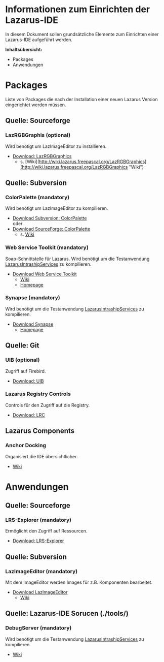 Informationen zum Einrichten der Lazarus-IDE
============================================

In diesem Dokument sollen grundsätzliche Elemente zum Einrichten einer Lazarus-IDE aufgeführt werden.

**Inhaltsübersicht:**

- Packages
- Anwendungen


Packages
========

Liste von Packages die nach der Installation einer neuen Lazarus Version eingerichtet werden müssen. 

## Quelle: Sourceforge
### LazRGBGraphis (optional)
Wird benötigt um LazImageEditor zu installieren.

* [Download: LazRGBGraphics](http://sourceforge.net/projects/lazarus-ccr/files/LazRGBGraphics/ "LazRGBGraphics")
    * s. [Wiki](http://wiki.lazarus.freepascal.org/LazRGBGraphics](http://wiki.lazarus.freepascal.org/LazRGBGraphics "Wiki")


## Quelle: Subversion
### ColorPalette (mandatory) 
Wird benötigt um LazImageEditor zu kompilieren.

* [Download Subversion: ColorPalette](https://svn.code.sf.net/p/lazarus-ccr/svn/components/colorpalette "ColorPalette")    
oder
* [Download SourceForge: ColorPalette](http://sourceforge.net/projects/lazarus-ccr/files/ColorPalette/ "ColorPalette")
    * s. [Wiki](http://wiki.lazarus.freepascal.org/ColorPalette, "Wiki")


### Web Service Toolkit (mandatory)
Soap-Schnittstelle für Lazarus. Wird benötigt um die Testanwendung [LazarusIntrashipServices](https://github.com/AlfredGerke/LazarusIntrashipServices "LIS") zu kompilieren.

* [Download Web Service Toolkit](https://svn.code.sf.net/p/lazarus-ccr/svn/wst/trunk "Web Service Toolkit")
    * [Wiki](http://wiki.lazarus.freepascal.org/Web_Service_Toolkit "Wiki")
    * [Homepage](https://sites.google.com/site/inoussa12/webservicetoolkitforfpc%26lazarus "Homepage")     


### Synapse (mandatory)
Wird benötigt um die Testanwendung [LazarusIntrashipServices](https://github.com/AlfredGerke/LazarusIntrashipServices "LIS") zu kompilieren.

* [Download Synapse](https://svn.code.sf.net/p/synalist/code/synapse "Synapse")
    * [Homepage](http://synapse.ararat.cz/doku.php/download "Hompage")


## Quelle: Git
### UIB (optional)
Zugriff auf Firebird.

* [Download: UIB](https://code.google.com/p/uib "UIB")


### Lazarus Registry Controls
Controls für den Zugriff auf die Registry.

* [Download: LRC](https://github.com/AlfredGerke/LazarusRegistryControls "LRC")


## Lazarus Components
### Anchor Docking
Organisiert die IDE übersichtlicher.

* [Wiki](http://wiki.freepascal.org/Anchor_Docking "Wiki")



Anwendungen
===========

## Quelle: Sourceforge
### LRS-Explorer (mandatory)
Ermöglicht den Zugriff auf Ressourcen.

* [Download: LRS-Explorer](http://sourceforge.net/projects/lrsexplorer/ "LRS-Explorer")


## Quelle: Subversion
### LazImageEditor (mandatory)
Mit dem ImageEditor werden Images für z.B. Komponenten bearbeitet.

* [Download LazImageEditor](https://svn.code.sf.net/p/lazarus-ccr/svn/applications/lazimageeditor "LazImageEditor")
    * [Wiki](http://wiki.lazarus.freepascal.org/Lazarus_Image_Editor "Wiki")


## Quelle: Lazarus-IDE Sorucen (./tools/)
### DebugServer (mandatory)
Wird benötigt um die Testanwendung [LazarusIntrashipServices](https://github.com/AlfredGerke/LazarusIntrashipServices "LIS") zu kompilieren.

* [Wiki](http://wiki.lazarus.freepascal.org/DebugServer "Wiki")
